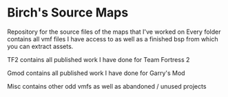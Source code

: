 # Birch's Source Maps
Repository for the source files of the maps that I've worked on Every folder contains all vmf files I have access to as well as a finished bsp from which you can extract assets.

TF2 contains all published work I have done for Team Fortress 2

Gmod contains all published work I have done for Garry's Mod

Misc contains other odd vmfs as well as abandoned / unused projects
